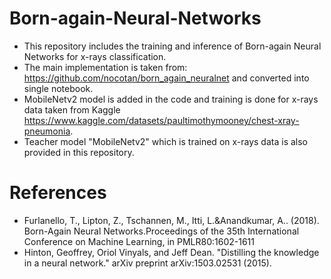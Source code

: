 # Born-again-Neural-Networks
 * This repository includes the training and inference of Born-again Neural Networks for x-rays classification. 
 * The main implementation is taken from: https://github.com/nocotan/born_again_neuralnet and converted into single notebook.
 * MobileNetv2 model is added in the code and training is done for x-rays data taken from Kaggle https://www.kaggle.com/datasets/paultimothymooney/chest-xray-pneumonia.
 * Teacher model "MobileNetv2" which is trained on x-rays data is also provided in this repository.

# References
 * Furlanello, T., Lipton, Z., Tschannen, M., Itti, L.&Anandkumar, A.. (2018). Born-Again Neural Networks.Proceedings of the 35th International Conference on Machine Learning, in PMLR80:1602-1611
 * Hinton, Geoffrey, Oriol Vinyals, and Jeff Dean. "Distilling the knowledge in a neural network." arXiv preprint arXiv:1503.02531 (2015).
